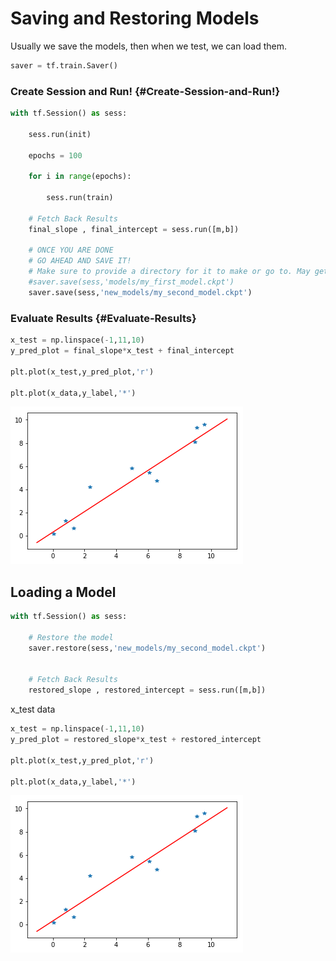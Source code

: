 # Saving and Restoring Models

Usually we save the models, then when we test, we can load them.

```py
saver = tf.train.Saver()
```

### Create Session and Run! {#Create-Session-and-Run!}

```py
with tf.Session() as sess:
    
    sess.run(init)
    
    epochs = 100
    
    for i in range(epochs):
        
        sess.run(train)

    # Fetch Back Results
    final_slope , final_intercept = sess.run([m,b])
    
    # ONCE YOU ARE DONE
    # GO AHEAD AND SAVE IT!
    # Make sure to provide a directory for it to make or go to. May get errors otherwise
    #saver.save(sess,'models/my_first_model.ckpt')
    saver.save(sess,'new_models/my_second_model.ckpt')
```

### Evaluate Results {#Evaluate-Results}

```py
x_test = np.linspace(-1,11,10)
y_pred_plot = final_slope*x_test + final_intercept

plt.plot(x_test,y_pred_plot,'r')

plt.plot(x_data,y_label,'*')
```

![](/assets/savemodels.png)

## Loading a Model

```py
with tf.Session() as sess:
    
    # Restore the model
    saver.restore(sess,'new_models/my_second_model.ckpt')
    

    # Fetch Back Results
    restored_slope , restored_intercept = sess.run([m,b])
```

x\_test data

```py
x_test = np.linspace(-1,11,10)
y_pred_plot = restored_slope*x_test + restored_intercept

plt.plot(x_test,y_pred_plot,'r')

plt.plot(x_data,y_label,'*')
```

![](/assets/loadmodel.png)

